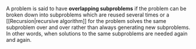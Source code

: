 A problem is said to have **overlapping subproblems** if the problem can be broken down into subproblems which are reused several times or a [[Recursion|recursive algorithm]] for the problem solves the same subproblem over and over rather than always generating new subproblems. In other words, when solutions to the same subproblems are needed again and again.


